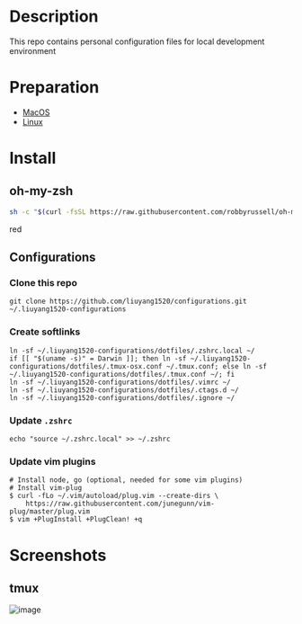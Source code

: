 # Description
This repo contains personal configuration files for local development environment

# Preparation
- [MacOS](instructions/macos.md)
- [Linux](instructions/linux.md)

# Install
## oh-my-zsh
```bash
sh -c "$(curl -fsSL https://raw.githubusercontent.com/robbyrussell/oh-my-zsh/master/tools/install.sh)"
```
red

## Configurations
### Clone this repo
```
git clone https://github.com/liuyang1520/configurations.git  ~/.liuyang1520-configurations
```

### Create softlinks
```
ln -sf ~/.liuyang1520-configurations/dotfiles/.zshrc.local ~/
if [[ "$(uname -s)" = Darwin ]]; then ln -sf ~/.liuyang1520-configurations/dotfiles/.tmux-osx.conf ~/.tmux.conf; else ln -sf ~/.liuyang1520-configurations/dotfiles/.tmux.conf ~/; fi
ln -sf ~/.liuyang1520-configurations/dotfiles/.vimrc ~/
ln -sf ~/.liuyang1520-configurations/dotfiles/.ctags.d ~/
ln -sf ~/.liuyang1520-configurations/dotfiles/.ignore ~/
```

### Update `.zshrc`
```
echo "source ~/.zshrc.local" >> ~/.zshrc
```

### Update vim plugins
```
# Install node, go (optional, needed for some vim plugins)
# Install vim-plug
$ curl -fLo ~/.vim/autoload/plug.vim --create-dirs \
    https://raw.githubusercontent.com/junegunn/vim-plug/master/plug.vim
$ vim +PlugInstall +PlugClean! +q
```


# Screenshots
## tmux
![image](https://user-images.githubusercontent.com/8689754/49188903-97c0be00-f329-11e8-865d-11e5081a34fd.png)
